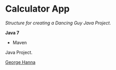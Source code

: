 # Calculator App

*Structure for creating a Dancing Guy Java Project.*

**Java 7**

* Maven

Java Project.

[George Hanna](https://github.com/georgehanna823)
